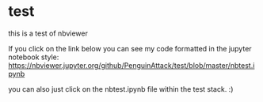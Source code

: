 # test
this is a test of nbviewer

If you click on the link below you can see my code formatted in the jupyter notebook style:
https://nbviewer.jupyter.org/github/PenguinAttack/test/blob/master/nbtest.ipynb

you can also just click on the nbtest.ipynb file within the test stack. :)
